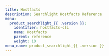 ```yaml
---
title: Hostfacts
description: Searchlight Hostfacts Reference
menu:
  product_searchlight_{{ .version }}:
    identifier: hostfacts-cli
    name: Hostfacts
    parent: reference
    weight: 10
menu_name: product_searchlight_{{ .version }}
---
```

